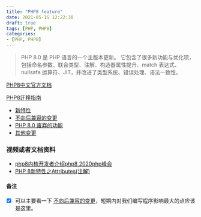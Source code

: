 ```yaml
---
title: "PHP8 feature"
date: 2021-05-15 12:22:30
draft: true
tags: [PHP, PHP8]
categories:
- [PHP, PHP8]
---
```


> PHP 8.0 是 PHP 语言的一个主版本更新。
它包含了很多新功能与优化项， 包括命名参数、联合类型、注解、构造器属性提升、match 表达式、nullsafe 运算符、JIT，并改进了类型系统、错误处理、语法一致性。


[PHP8中文官方文档](https://www.php.net/releases/8.0/zh.php)

[PHP8迁移指南](https://www.php.net/manual/zh/migration80.php)
- [新特性](https://www.php.net/manual/zh/migration80.new-features.php)
- [不向后兼容的变更](https://www.php.net/manual/zh/migration80.incompatible.php)
- [PHP 8.0 废弃的功能](https://www.php.net/manual/zh/migration80.deprecated.php)
- [其他变更](https://www.php.net/manual/zh/migration80.other-changes.php)


### 视频或者文档资料
- [php8内核开发者介绍php8 2020php峰会](https://www.bilibili.com/video/BV1Ua411A72q)
- [PHP 8新特性之Attributes(注解)](https://www.laruence.com/2020/06/12/5902.html)

#### 备注
- [x] 可以主要看一下 [不向后兼容的变更](https://www.php.net/manual/zh/migration80.incompatible.php)，短期内对我们编写程序影响最大的点应该是这里。
 
